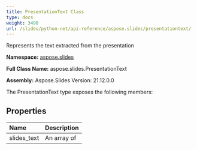 ```yaml
---
title: PresentationText Class
type: docs
weight: 3490
url: /slides/python-net/api-reference/aspose.slides/presentationtext/
---
```


Represents the text extracted from the presentation

**Namespace:** [aspose.slides](/slides/python-net/api-reference/aspose.slides/)

**Full Class Name:** aspose.slides.PresentationText

**Assembly:**  Aspose.Slides Version: 21.12.0.0

The PresentationText type exposes the following members:
## **Properties**
|**Name**|**Description**|
| :- | :- |
|slides_text|An array of|
